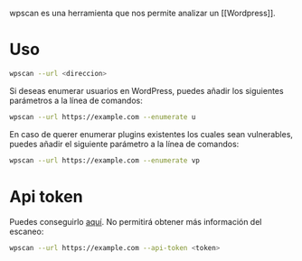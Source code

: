 wpscan es una herramienta que nos permite analizar un [[Wordpress]].

# Uso

```bash
wpscan --url <direccion>
```

Si deseas enumerar usuarios en WordPress, puedes añadir los siguientes parámetros a la línea de comandos:

```bash
wpscan --url https://example.com --enumerate u
```

En caso de querer enumerar plugins existentes los cuales sean vulnerables, puedes añadir el siguiente parámetro a la línea de comandos:

```bash
wpscan --url https://example.com --enumerate vp
```

# Api token

Puedes conseguirlo [aquí](https://wpscan.com/api). No permitirá obtener más información del escaneo:

```bash
wpscan --url https://example.com --api-token <token>
```